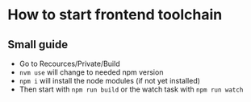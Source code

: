 # How to start frontend toolchain

## Small guide

* Go to Recources/Private/Build
* `nvm use` will change to needed npm version
* `npm i` will install the node modules (if not yet installed)
* Then start with `npm run build` or the watch task with `npm run watch`
